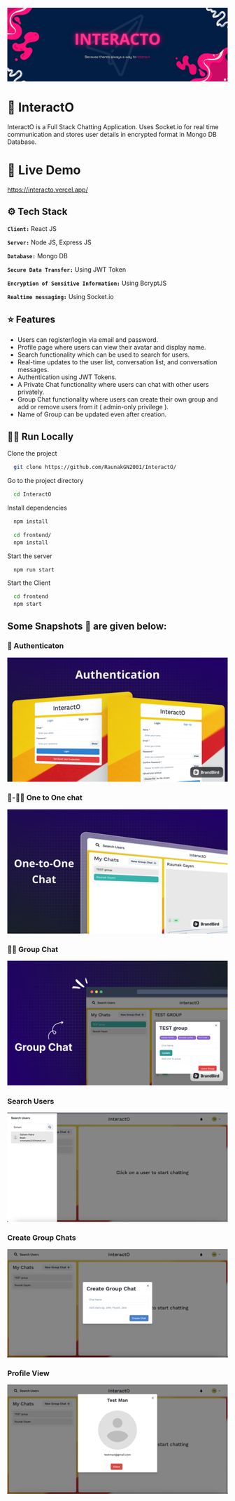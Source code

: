 ![Banner](https://github.com/RaunakGN2001/InteractO/blob/41f490d66dd102f1646b0f7d027d51429c9fe61a/Screenshots/Interacto_Banner.png)

# 💬 InteractO
InteractO is a Full Stack Chatting Application. Uses Socket.io for real time communication and stores user details in encrypted format in Mongo DB Database.

# 👀 Live Demo
https://interacto.vercel.app/

## ⚙️ Tech Stack

 **```Client:```** React JS

**```Server:```** Node JS, Express JS

**```Database:```** Mongo DB

**```Secure Data Transfer:```** Using JWT Token

**```Encryption of Sensitive Information:```** Using BcryptJS

**```Realtime messaging:```** Using Socket.io

## ⭐️ Features
- Users can register/login via email and password.
- Profile page where users can view their avatar and display name.
- Search functionality which can be used to search for users.
- Real-time updates to the user list, conversation list, and conversation messages.
- Authentication using JWT Tokens.
- A Private Chat functionality where users can chat with other users privately.
- Group Chat functionality where users can create their own group and add or remove users from it ( admin-only privilege ).
- Name of Group can be updated even after creation.

## 🏃🏽 Run Locally

Clone the project

```bash
  git clone https://github.com/RaunakGN2001/InteractO/
```

Go to the project directory

```bash
  cd InteractO
```

Install dependencies

```bash
  npm install
```

```bash
  cd frontend/
  npm install
```

Start the server

```bash
  npm run start
```
Start the Client

```bash
  cd frontend
  npm start
```

## Some Snapshots 🌅 are given below:

### 🔑 Authenticaton
![Login/Signup](https://github.com/RaunakGN2001/InteractO/blob/eb09b53fdc578221a812d61a7036f5bfd8415f52/Screenshots/Auth.png)

### 🙍-🙍‍♂️ One to One chat
![One-to-One-Chat](https://github.com/RaunakGN2001/InteractO/blob/eb09b53fdc578221a812d61a7036f5bfd8415f52/Screenshots/One-to-one.png)

### 👥👥 Group Chat
![Group-Chat](https://github.com/RaunakGN2001/InteractO/blob/eb09b53fdc578221a812d61a7036f5bfd8415f52/Screenshots/Group-Chat.png)

### Search Users
![](https://github.com/RaunakGN2001/InteractO/blob/main/Screenshots/Search-Users.png)

### Create Group Chats
![](https://github.com/RaunakGN2001/InteractO/blob/main/Screenshots/Create-Group-Chat.png)

### Profile View
![](https://github.com/RaunakGN2001/InteractO/blob/main/Screenshots/view-profile.png)



